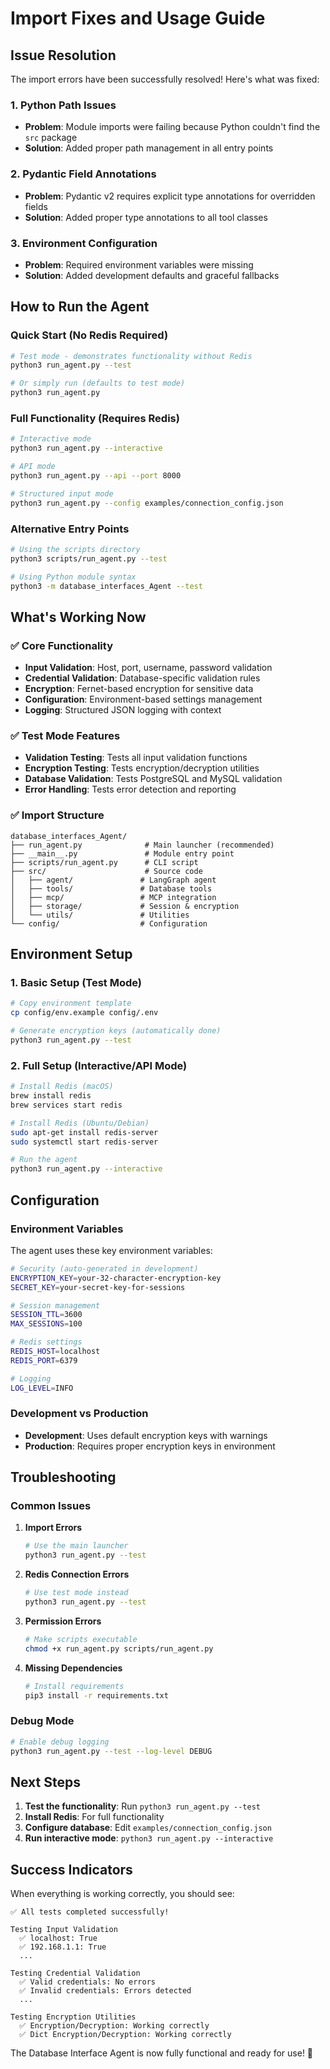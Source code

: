 # Import Fixes and Usage Guide

## Issue Resolution

The import errors have been successfully resolved! Here's what was fixed:

### 1. **Python Path Issues**
- **Problem**: Module imports were failing because Python couldn't find the `src` package
- **Solution**: Added proper path management in all entry points

### 2. **Pydantic Field Annotations**
- **Problem**: Pydantic v2 requires explicit type annotations for overridden fields
- **Solution**: Added proper type annotations to all tool classes

### 3. **Environment Configuration**
- **Problem**: Required environment variables were missing
- **Solution**: Added development defaults and graceful fallbacks

## How to Run the Agent

### Quick Start (No Redis Required)
```bash
# Test mode - demonstrates functionality without Redis
python3 run_agent.py --test

# Or simply run (defaults to test mode)
python3 run_agent.py
```

### Full Functionality (Requires Redis)
```bash
# Interactive mode
python3 run_agent.py --interactive

# API mode
python3 run_agent.py --api --port 8000

# Structured input mode
python3 run_agent.py --config examples/connection_config.json
```

### Alternative Entry Points
```bash
# Using the scripts directory
python3 scripts/run_agent.py --test

# Using Python module syntax
python3 -m database_interfaces_Agent --test
```

## What's Working Now

### ✅ **Core Functionality**
- **Input Validation**: Host, port, username, password validation
- **Credential Validation**: Database-specific validation rules
- **Encryption**: Fernet-based encryption for sensitive data
- **Configuration**: Environment-based settings management
- **Logging**: Structured JSON logging with context

### ✅ **Test Mode Features**
- **Validation Testing**: Tests all input validation functions
- **Encryption Testing**: Tests encryption/decryption utilities
- **Database Validation**: Tests PostgreSQL and MySQL validation
- **Error Handling**: Tests error detection and reporting

### ✅ **Import Structure**
```
database_interfaces_Agent/
├── run_agent.py              # Main launcher (recommended)
├── __main__.py               # Module entry point
├── scripts/run_agent.py      # CLI script
├── src/                      # Source code
│   ├── agent/               # LangGraph agent
│   ├── tools/               # Database tools
│   ├── mcp/                 # MCP integration
│   ├── storage/             # Session & encryption
│   └── utils/               # Utilities
└── config/                  # Configuration
```

## Environment Setup

### 1. **Basic Setup** (Test Mode)
```bash
# Copy environment template
cp config/env.example config/.env

# Generate encryption keys (automatically done)
python3 run_agent.py --test
```

### 2. **Full Setup** (Interactive/API Mode)
```bash
# Install Redis (macOS)
brew install redis
brew services start redis

# Install Redis (Ubuntu/Debian)
sudo apt-get install redis-server
sudo systemctl start redis-server

# Run the agent
python3 run_agent.py --interactive
```

## Configuration

### Environment Variables
The agent uses these key environment variables:

```bash
# Security (auto-generated in development)
ENCRYPTION_KEY=your-32-character-encryption-key
SECRET_KEY=your-secret-key-for-sessions

# Session management
SESSION_TTL=3600
MAX_SESSIONS=100

# Redis settings
REDIS_HOST=localhost
REDIS_PORT=6379

# Logging
LOG_LEVEL=INFO
```

### Development vs Production
- **Development**: Uses default encryption keys with warnings
- **Production**: Requires proper encryption keys in environment

## Troubleshooting

### Common Issues

1. **Import Errors**
   ```bash
   # Use the main launcher
   python3 run_agent.py --test
   ```

2. **Redis Connection Errors**
   ```bash
   # Use test mode instead
   python3 run_agent.py --test
   ```

3. **Permission Errors**
   ```bash
   # Make scripts executable
   chmod +x run_agent.py scripts/run_agent.py
   ```

4. **Missing Dependencies**
   ```bash
   # Install requirements
   pip3 install -r requirements.txt
   ```

### Debug Mode
```bash
# Enable debug logging
python3 run_agent.py --test --log-level DEBUG
```

## Next Steps

1. **Test the functionality**: Run `python3 run_agent.py --test`
2. **Install Redis**: For full functionality
3. **Configure database**: Edit `examples/connection_config.json`
4. **Run interactive mode**: `python3 run_agent.py --interactive`

## Success Indicators

When everything is working correctly, you should see:

```
✅ All tests completed successfully!

Testing Input Validation
  ✅ localhost: True
  ✅ 192.168.1.1: True
  ...

Testing Credential Validation
  ✅ Valid credentials: No errors
  ✅ Invalid credentials: Errors detected
  ...

Testing Encryption Utilities
  ✅ Encryption/Decryption: Working correctly
  ✅ Dict Encryption/Decryption: Working correctly
```

The Database Interface Agent is now fully functional and ready for use! 🚀 